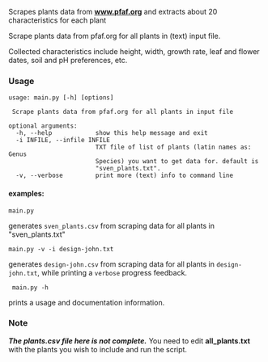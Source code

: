 Scrapes plants data from **www.pfaf.org** and extracts about 20 characteristics for each plant

Scrape plants data from pfaf.org for all plants in (text) input file.

Collected characteristics include height, width, growth rate, leaf and flower dates, soil and pH preferences, etc.

### Usage

```
usage: main.py [-h] [options]

 Scrape plants data from pfaf.org for all plants in input file

optional arguments:
  -h, --help            show this help message and exit
  -i INFILE, --infile INFILE
                        TXT file of list of plants (latin names as: Genus
                        Species) you want to get data for. default is
                        "sven_plants.txt".
  -v, --verbose         print more (text) info to command line
```

#### examples:

    main.py

generates `sven_plants.csv` from scraping data for all plants in "sven_plants.txt"

    main.py -v -i design-john.txt

generates `design-john.csv` from scraping data for all plants in `design-john.txt`, while printing a `verbose` progress feedback.

     main.py -h

prints a usage and documentation information.

### Note
***The plants.csv file here is not complete.*** You need to edit **all_plants.txt** with the plants you wish to include and run the script.
